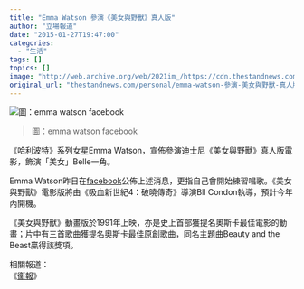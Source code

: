 ```yaml
---
title: "Emma Watson 參演《美女與野獸》真人版"
author: "立場報道"
date: "2015-01-27T19:47:00"
categories:
  - "生活"
tags: []
topics: []
image: "http://web.archive.org/web/2021im_/https://cdn.thestandnews.com/media/photos/cache/Emma-Watson--World-Economic-Forum-2015--04_IhcBS_1200x0.png"
original_url: "thestandnews.com/personal/emma-watson-參演-美女與野獸-真人版"
---
```

![圖：emma watson facebook](http://web.archive.org/web/2021im_/https://cdn.thestandnews.com/media/photos/cache/Emma-Watson--World-Economic-Forum-2015--04_IhcBS_1200x0.png)

> 圖：emma watson facebook

《哈利波特》系列女星Emma Watson，宣佈參演迪士尼《美女與野獸》真人版電影，飾演「美女」Belle一角。

Emma Watson昨日在[facebook](http://web.archive.org/web/20210628183330/https://www.facebook.com/emmawatson/posts/1011543655531191)公佈上述消息，更指自己會開始練習唱歌。《美女與野獸》電影版將由《吸血新世紀4：破曉傳奇》導演Bll Condon執導，預計今年內開機。

《美女與野獸》動畫版於1991年上映，亦是史上首部獲提名奧斯卡最佳電影的動畫；片中有三首歌曲獲提名奧斯卡最佳原創歌曲，同名主題曲Beauty and the Beast贏得該獎項。

相關報道：  
《[衞報](http://web.archive.org/web/20210628183330/http://www.theguardian.com/film/2015/jan/26/emma-watson-to-be-belle-of-the-ball-in-live-action-beauty-and-the-beast)》